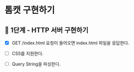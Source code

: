 # 톰캣 구현하기

## 🎯 1단계 - HTTP 서버 구현하기

- [x] GET /index.html 요청이 들어오면 index.html 파일을 응답한다.

- [ ] CSS를 지원한다.

- [ ] Query String을 파싱한다.
